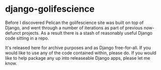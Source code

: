 django-golifescience
====================

Before I discovered Pelican the golifescience site was built on top of Django,
and went through a number of iterations as part of previous now-defunct projects. As a
result there is a stash of reasonably useful Django code sitting in a repo.

It's released here for archive purposes and as Django free-for-all. If you would like to 
use any of the code contained within, please do. If you would like to help package any
up into releaseable Django apps, please let me know.
